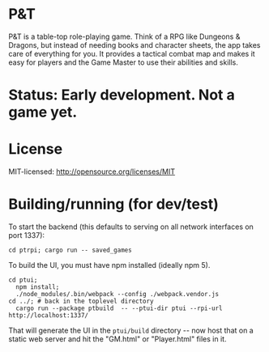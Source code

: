 # P&T

P&T is a table-top role-playing game. Think of a RPG like Dungeons & Dragons, but instead of needing
books and character sheets, the app takes care of everything for you. It provides a tactical combat
map and makes it easy for players and the Game Master to use their abilities and skills.

# Status: Early development. Not a game yet.

# License

MIT-licensed: http://opensource.org/licenses/MIT


# Building/running (for dev/test)

To start the backend (this defaults to serving on all network interfaces on port 1337):

```shell
cd ptrpi; cargo run -- saved_games
```

To build the UI, you must have npm installed (ideally npm 5).

```
cd ptui;
  npm install;
  ./node_modules/.bin/webpack --config ./webpack.vendor.js
cd ../; # back in the toplevel directory
  cargo run --package ptbuild  -- --ptui-dir ptui --rpi-url http://localhost:1337/
```

That will generate the UI in the `ptui/build` directory -- now host that on a static web server and
hit the "GM.html" or "Player.html" files in it.
